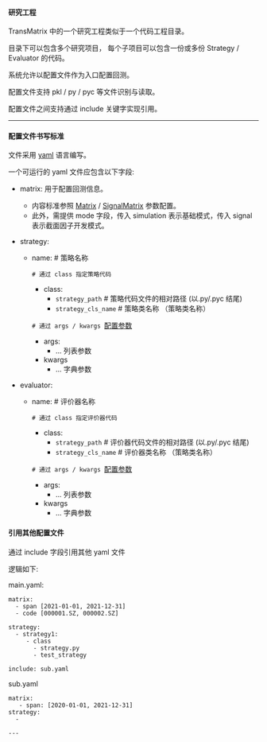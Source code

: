 #### 研究工程

TransMatrix 中的一个研究工程类似于一个代码工程目录。

目录下可以包含多个研究项目， 每个子项目可以包含一份或多份 Strategy / Evaluator 的代码。

系统允许以配置文件作为入口配置回测。

配置文件支持 pkl / py / pyc 等文件识别与读取。

配置文件之间支持通过 include 关键字实现引用。

---

#### 配置文件书写标准

文件采用 [yaml](https://www.runoob.com/w3cnote/yaml-intro.html) 语言编写。

一个可运行的 yaml 文件应包含以下字段:

- matrix: 用于配置回测信息。
  - 内容标准参照 [Matrix](3_接口说明/Matrix/matrix.md#配置回测信息) / [SignalMatrix](5_定制化模块_截面因子开发/signal.md#配置回测信息) 参数配置。
  - 此外，需提供 mode 字段，传入 simulation 表示基础模式，传入 signal 表示截面因子开发模式。

- strategy:
  - name: # 策略名称
  
    `# 通过 class 指定策略代码`

    - class: 
      - `strategy_path` # 策略代码文件的相对路径 (以.py/.pyc 结尾)
      - `strategy_cls_name` # 策略类名称 （策略类名称）
  
    `# 通过 args / kwargs `[配置参数](3_接口说明/策略/generator.md#\__init__)
    - args: 
      - ... 列表参数
    - kwargs
      - ... 字典参数

- evaluator:
  - name: # 评价器名称
  
    `# 通过 class 指定评价器代码`

    - class: 
      - `strategy_path` # 评价器代码文件的相对路径 (以.py/.pyc 结尾)
      - `strategy_cls_name` # 评价器类名称 （策略类名称）
  
    `# 通过 args / kwargs `[配置参数](3_接口说明/策略/generator.md#\__init__)
    - args: 
      - ... 列表参数
    - kwargs
      - ... 字典参数

#### 引用其他配置文件

通过 include 字段引用其他 yaml 文件

逻辑如下:

main.yaml:
```
matrix:
  - span [2021-01-01, 2021-12-31]
  - code [000001.SZ, 000002.SZ]

strategy:
  - strategy1:
     - class
       - strategy.py
       - test_strategy

include: sub.yaml
```

sub.yaml
```
matrix: 
   - span: [2020-01-01, 2021-12-31]
strategy: 
  - 

---
